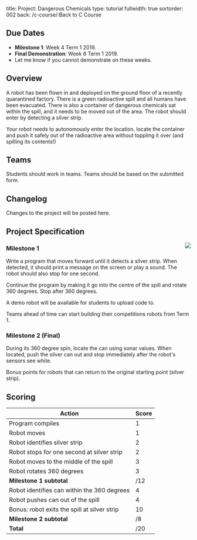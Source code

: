 title: Project: Dangerous Chemicals
type: tutorial
fullwidth: true
sortorder: 002
back: /c-course/:Back to C Course

## Due Dates

* **Milestone 1**: Week 4 Term 1 2019.
* **Final Demonstration**: Week 6 Term 1 2019.
* Let me know if you cannot demonstrate on these weeks.

## Overview
A robot has been flown in and deployed on the ground floor of a recently quarantined factory. There is a green radioactive spill and all humans have been evacuated. There is also a container of dangerous chemicals sat within the spill, and it needs to be moved out of the area. The robot should enter by detecting a silver strip.

Your robot needs to autonomously enter the location, locate the container and push it safely out of the radioactive area without toppling it over (and spilling its contents!)

## Teams
Students should work in teams. Teams should be based on the submitted form. 

## Changelog
Changes to the project will be posted here.

## Project Specification
<img src="{attach}end_tile.png" style="float:right;max-width:170px;" />

### Milestone 1
Write a program that moves forward until it detects a silver strip. When detected, it should print a message on the screen or play a sound. The robot should also stop for one second.

Continue the program by making it go into the centre of the spill and rotate 360 degrees. Stop after 360 degrees.

A demo robot will be available for students to upload code to.

Teams ahead of time can start building their competitions robots from Term 1.

### Milestone 2 (Final)
During its 360 degree spin, locate the can using sonar values. When located, push the silver can out and stop immediately after the robot's sensors see white.

Bonus points for robots that can return to the original starting point (silver strip).

## Scoring

| Action                                       | Score |
|----------------------------------------------|-------|
| Program compiles                             | 1     |
| Robot moves                                  | 1     |
| Robot identifies silver strip                | 2     |
| Robot stops for one second at silver strip   | 2     |
| Robot moves to the middle of the spill       | 3     |
| Robot rotates 360 degrees                    | 3     |
| **Milestone 1 subtotal**                     | /12   |
| Robot identifies can within the 360 degrees  | 4     |
| Robot pushes can out of the spill            | 4     |
| Bonus: robot exits the spill at silver strip | 10    |
| **Milestone 2 subtotal**                     | /8    |
| **Total**                                    | /20   |
